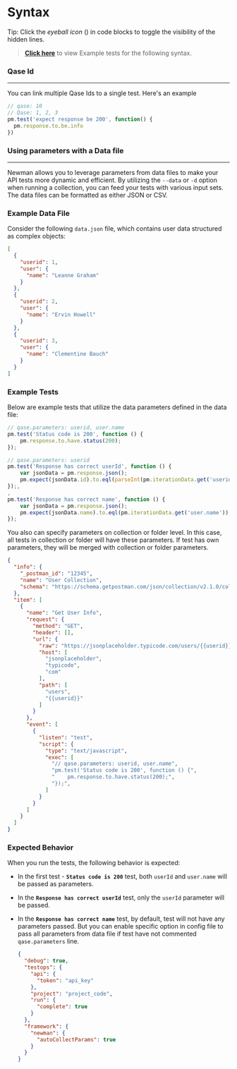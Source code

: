 # Syntax

Tip: Click the _eyeball icon_ (<i class="fa fa-eye"></i>) in code blocks to toggle the visibility of the hidden lines.

> [**Click here**](https://github.com/cskmnrpt/qase-newman/tree/main/collections) to view Example tests for the following syntax.


### Qase Id
---

You can link multiple Qase Ids to a single test. Here's an example

```js
// qase: 10
// Qase: 1, 2, 3
pm.test('expect response be 200', function() {
  pm.response.to.be.info
})
```

### Using parameters with a Data file
--- 

Newman allows you to leverage parameters from data files to make your API tests more dynamic and efficient. By utilizing
the `--data` or `-d` option when running a collection, you can feed your tests with various input sets. The data files
can be formatted as either JSON or CSV.

### Example Data File

Consider the following `data.json` file, which contains user data structured as complex objects:

```json
[
  {
    "userid": 1,
    "user": {
      "name": "Leanne Graham"
    }
  },
  {
    "userid": 2,
    "user": {
      "name": "Ervin Howell"
    }
  },
  {
    "userid": 3,
    "user": {
      "name": "Clementine Bauch"
    }
  }
]
```

### Example Tests

Below are example tests that utilize the data parameters defined in the data file:

```javascript
// qase.parameters: userid, user.name
pm.test('Status code is 200', function () {
    pm.response.to.have.status(200);
});

// qase.parameters: userid
pm.test('Response has correct userId', function () {
    var jsonData = pm.response.json();
    pm.expect(jsonData.id).to.eql(parseInt(pm.iterationData.get('userid')));
});,
,
pm.test('Response has correct name', function () {
    var jsonData = pm.response.json();
    pm.expect(jsonData.name).to.eql(pm.iterationData.get('user.name'));
});
```

You also can specify parameters on collection or folder level. In this case, all tests in collection or folder will have
these parameters. If test has own parameters, they will be merged with collection or folder parameters.

```json
{
  "info": {
    "_postman_id": "12345",
    "name": "User Collection",
    "schema": "https://schema.getpostman.com/json/collection/v2.1.0/collection.json"
  },
  "item": [
    {
      "name": "Get User Info",
      "request": {
        "method": "GET",
        "header": [],
        "url": {
          "raw": "https://jsonplaceholder.typicode.com/users/{{userid}}",
          "host": [
            "jsonplaceholder",
            "typicode",
            "com"
          ],
          "path": [
            "users",
            "{{userid}}"
          ]
        }
      },
      "event": [
        {
          "listen": "test",
          "script": {
            "type": "text/javascript",
            "exec": [
              "// qase.parameters: userid, user.name",
              "pm.test('Status code is 200', function () {",
              "    pm.response.to.have.status(200);",
              "});",
            ]
          }
        }
      ]
    }
  ]
}
```

### Expected Behavior

When you run the tests, the following behavior is expected:

- In the first test - **`Status code is 200`** test, both `userId` and `user.name` will be passed as parameters.
- In the **`Response has correct userId`** test, only the `userId` parameter will be passed.
- In the **`Response has correct name`** test, by default, test will not have any parameters passed. But you can enable
  specific option in config file to pass all parameters from data file if test have not commented `qase.parameters`
  line.

  ```json
  {
    "debug": true,
    "testops": {
      "api": {
        "token": "api_key"
      },
      "project": "project_code",
      "run": {
        "complete": true
      }
    },
    "framework": {
      "newman": {
        "autoCollectParams": true
      }   
    }
  }
  ```
